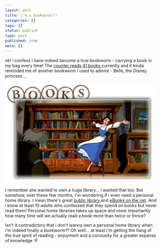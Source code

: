 ```yaml
---
layout: post
title: i'm a bookworm!!!
categories: []
tags: []
status: publish
type: post
published: true
meta: {}
---
```

ok! i confess i have indeed become a true bookworm - carrying a book in my bag every time! The [counter reads 41 books ](http://share.sweska.net/category/book-reviews/)currently and it kinda reminded me of another bookworm i used to admire - Belle, the Disney princess...

![](/img/belle_books.jpg)

I remember she wanted to own a huge library... i wanted that too. But somehow, over these few months, i'm wondering if i even need a personal home library. I mean there's great [public library ](http://www.nlb.gov.sg/CPMS.portal;jsessionid=ptFXGkhLVG1GLm90M2ySpWvtzvz8FBrjXL4pKSLCNZ1qXgtsk4nr!1050510697?_nfpb=true&_pageLabel=Home)and [eBooks on the net](http://www.gutenberg.org/wiki/Main_Page). And i know at least 10 adults who confessed that they spend on books but never read them! Personal home libraries takes up space and more importantly how many time will we actually read a book more than twice or thrice?

Isn't it contradictory that i don't wanna own a personal home library when i'm indeed finally a bookworm?? Oh well... at least i'm getting the hang of the true spirit of reading - enjoyment and a curiousity for a greater expanse of knowledge :P
